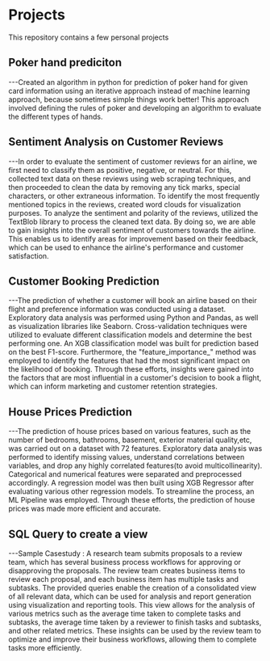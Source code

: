 # Projects
This repository contains a few personal projects 

## Poker hand prediciton 
 ---Created an algorithm in python for prediction of poker hand for given card information using an iterative approach instead of machine learning approach, because sometimes simple things work better! This approach involved defining the rules of poker and developing an algorithm to evaluate the different types of hands.

## Sentiment Analysis on Customer Reviews 
 ---In order to evaluate the sentiment of customer reviews for an airline, we first need to classify them as positive, negative, or neutral. For this, collected text data on these reviews using web scraping techniques, and then proceeded to clean the data by removing any tick marks, special characters, or other extraneous information. To identify the most frequently mentioned topics in the reviews, created word clouds for visualization purposes. To analyze the sentiment and polarity of the reviews, utilized the TextBlob library to process the cleaned text data. By doing so, we are able to gain insights into the overall sentiment of customers towards the airline. This enables us to identify areas for improvement based on their feedback, which can be used to enhance the airline's performance and customer satisfaction.

## Customer Booking Prediction 
 ---The prediction of whether a customer will book an airline based on their flight and preference information was conducted using a dataset. Exploratory data analysis was performed using Python and Pandas, as well as visualization libraries like Seaborn. Cross-validation techniques were utilized to evaluate different classification models and determine the best performing one. An XGB classification model was built for prediction based on the best F1-score. Furthermore, the "feature_importance_" method was employed to identify the features that had the most significant impact on the likelihood of booking. Through these efforts, insights were gained into the factors that are most influential in a customer's decision to book a flight, which can inform marketing and customer retention strategies.

## House Prices Prediction 
 ---The prediction of house prices based on various features, such as the number of bedrooms, bathrooms, basement, exterior material quality,etc, was carried out on a dataset with 72 features. Exploratory data analysis was performed to identify missing values, understand correlations between variables, and drop any highly correlated features(to avoid multicollinearity). Categorical and numerical features were separated and preprocessed accordingly. A regression model was then built using XGB Regressor after evaluating various other regression models. To streamline the process, an ML Pipeline was employed. Through these efforts, the prediction of house prices was made more efficient and accurate.
 
 ## SQL Query to create a view
  ---Sample Casestudy : A research team submits proposals to a review team, which has several business process workflows for approving or disapproving the proposals. The review team creates business items to review each proposal, and each business item has multiple tasks and subtasks.
  The provided queries enable the creation of a consolidated view of all relevant data, which can be used for analysis and report generation using visualization and reporting tools. This view allows for the analysis of various metrics such as the average time taken to complete tasks and subtasks, the average time taken by a reviewer to finish tasks and subtasks, and other related metrics. These insights can be used by the review team to optimize and improve their business workflows, allowing them to complete tasks more efficiently.
